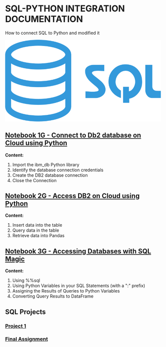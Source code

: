 # SQL-PYTHON INTEGRATION DOCUMENTATION
How to connect SQL to Python and modified it

 <p align="center">
  <img src="https://github.com/dikoharyadhanto/SQL-Python-Integration-Documentation/blob/bb34a24a470acc79a464f44a7b0eb51c1b8469fd/SQL.png" />
</p>

## [Notebook 1G - Connect to Db2 database on Cloud using Python](https://github.com/dikoharyadhanto/SQL-Python-Integration-Documentation/blob/bb34a24a470acc79a464f44a7b0eb51c1b8469fd/DB0201EN-Week3-1-1-Connecting-v4-py.ipynb)

**Content:**

1. Import the ibm_db Python library
2. Identify the database connection credentials
3. Create the DB2 database connection
4. Close the Connection

## [Notebook 2G - Access DB2 on Cloud using Python](https://github.com/dikoharyadhanto/SQL-Python-Integration-Documentation/blob/bb34a24a470acc79a464f44a7b0eb51c1b8469fd/DB0201EN-Week3-1-2-Querying-v4-py.ipynb)

**Content:**

1. Insert data into the table
2. Query data in the table
3. Retrieve data into Pandas

## [Notebook 3G - Accessing Databases with SQL Magic](https://github.com/dikoharyadhanto/SQL-Python-Integration-Documentation/blob/bb34a24a470acc79a464f44a7b0eb51c1b8469fd/DB0201EN-Week3-1-3-SQLmagic-v3-py.ipynb)

**Content:**

1. Using %%sql
2. Using Python Variables in your SQL Statements (with a ":" prefix)
3. Assigning the Results of Queries to Python Variables
4. Converting Query Results to DataFrame

## SQL Projects
### [Project 1](https://github.com/dikoharyadhanto/SQL-Python-Integration-Documentation/blob/bb34a24a470acc79a464f44a7b0eb51c1b8469fd/DB0201EN-Week3-1-4-Analyzing-v5-py.ipynb)
### [Final Assignment](https://github.com/dikoharyadhanto/SQL-Python-Integration-Documentation/blob/bb34a24a470acc79a464f44a7b0eb51c1b8469fd/DB0201EN-PeerAssign-v5.ipynb)
